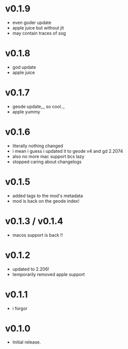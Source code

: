 # v0.1.9
* even goder update
* apple juice but without jit
* may contain traces of sog

# v0.1.8
* god update
* apple juice

# v0.1.7

* geode update,,, so cool..,
* apple yummy

# v0.1.6

* literally nothing changed
* i mean i guess i updated it to geode v4 and gd 2.2074
* also no more mac support bcs lazy
* stopped caring about changelogs

# v0.1.5

* added tags to the mod's metadata
* mod is back on the geode index!

# v0.1.3 / v0.1.4

* macos support is back !!

# v0.1.2

* updated to 2.206!
* temporarily removed apple support

# v0.1.1

* i forgor

# v0.1.0

* Initial release.
